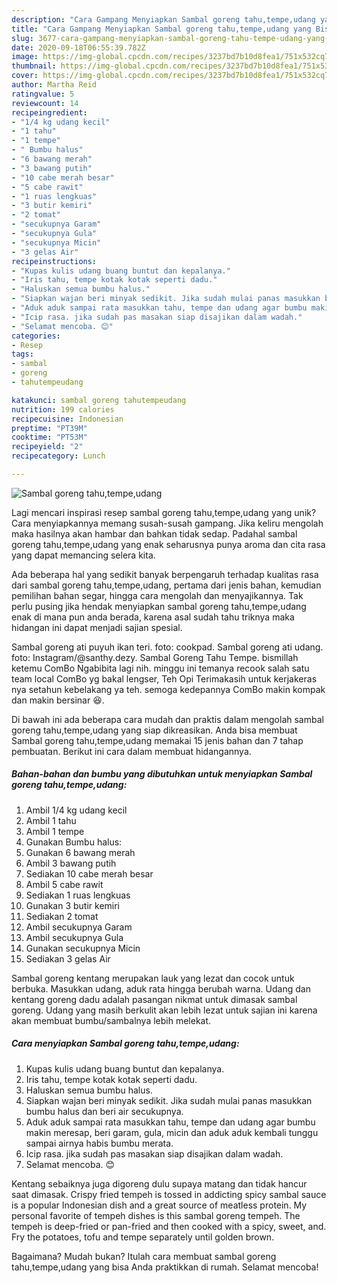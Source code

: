 ```yaml
---
description: "Cara Gampang Menyiapkan Sambal goreng tahu,tempe,udang yang Bisa Manjain Lidah"
title: "Cara Gampang Menyiapkan Sambal goreng tahu,tempe,udang yang Bisa Manjain Lidah"
slug: 3677-cara-gampang-menyiapkan-sambal-goreng-tahu-tempe-udang-yang-bisa-manjain-lidah
date: 2020-09-18T06:55:39.782Z
image: https://img-global.cpcdn.com/recipes/3237bd7b10d8fea1/751x532cq70/sambal-goreng-tahutempeudang-foto-resep-utama.jpg
thumbnail: https://img-global.cpcdn.com/recipes/3237bd7b10d8fea1/751x532cq70/sambal-goreng-tahutempeudang-foto-resep-utama.jpg
cover: https://img-global.cpcdn.com/recipes/3237bd7b10d8fea1/751x532cq70/sambal-goreng-tahutempeudang-foto-resep-utama.jpg
author: Martha Reid
ratingvalue: 5
reviewcount: 14
recipeingredient:
- "1/4 kg udang kecil"
- "1 tahu"
- "1 tempe"
- " Bumbu halus"
- "6 bawang merah"
- "3 bawang putih"
- "10 cabe merah besar"
- "5 cabe rawit"
- "1 ruas lengkuas"
- "3 butir kemiri"
- "2 tomat"
- "secukupnya Garam"
- "secukupnya Gula"
- "secukupnya Micin"
- "3 gelas Air"
recipeinstructions:
- "Kupas kulis udang buang buntut dan kepalanya."
- "Iris tahu, tempe kotak kotak seperti dadu."
- "Haluskan semua bumbu halus."
- "Siapkan wajan beri minyak sedikit. Jika sudah mulai panas masukkan bumbu halus dan beri air secukupnya."
- "Aduk aduk sampai rata masukkan tahu, tempe dan udang agar bumbu makin meresap, beri garam, gula, micin dan aduk aduk kembali tunggu sampai airnya habis bumbu merata."
- "Icip rasa. jika sudah pas masakan siap disajikan dalam wadah."
- "Selamat mencoba. 😊"
categories:
- Resep
tags:
- sambal
- goreng
- tahutempeudang

katakunci: sambal goreng tahutempeudang 
nutrition: 199 calories
recipecuisine: Indonesian
preptime: "PT39M"
cooktime: "PT53M"
recipeyield: "2"
recipecategory: Lunch

---
```



![Sambal goreng tahu,tempe,udang](https://img-global.cpcdn.com/recipes/3237bd7b10d8fea1/751x532cq70/sambal-goreng-tahutempeudang-foto-resep-utama.jpg)

Lagi mencari inspirasi resep sambal goreng tahu,tempe,udang yang unik? Cara menyiapkannya memang susah-susah gampang. Jika keliru mengolah maka hasilnya akan hambar dan bahkan tidak sedap. Padahal sambal goreng tahu,tempe,udang yang enak seharusnya punya aroma dan cita rasa yang dapat memancing selera kita.

Ada beberapa hal yang sedikit banyak berpengaruh terhadap kualitas rasa dari sambal goreng tahu,tempe,udang, pertama dari jenis bahan, kemudian pemilihan bahan segar, hingga cara mengolah dan menyajikannya. Tak perlu pusing jika hendak menyiapkan sambal goreng tahu,tempe,udang enak di mana pun anda berada, karena asal sudah tahu triknya maka hidangan ini dapat menjadi sajian spesial.

Sambal goreng ati puyuh ikan teri. foto: cookpad. Sambal goreng ati udang. foto: Instagram/@santhy.dezy. Sambal Goreng Tahu Tempe. bismillah ketemu ComBo Ngabibita lagi nih. minggu ini temanya recook salah satu team local ComBo yg bakal lengser, Teh Opi Terimakasih untuk kerjakeras nya setahun kebelakang ya teh. semoga kedepannya ComBo makin kompak dan makin bersinar 😆.


Di bawah ini ada beberapa cara mudah dan praktis dalam mengolah sambal goreng tahu,tempe,udang yang siap dikreasikan. Anda bisa membuat Sambal goreng tahu,tempe,udang memakai 15 jenis bahan dan 7 tahap pembuatan. Berikut ini cara dalam membuat hidangannya.

<!--inarticleads1-->

##### Bahan-bahan dan bumbu yang dibutuhkan untuk menyiapkan Sambal goreng tahu,tempe,udang:

1. Ambil 1/4 kg udang kecil
1. Ambil 1 tahu
1. Ambil 1 tempe
1. Gunakan  Bumbu halus:
1. Gunakan 6 bawang merah
1. Ambil 3 bawang putih
1. Sediakan 10 cabe merah besar
1. Ambil 5 cabe rawit
1. Sediakan 1 ruas lengkuas
1. Gunakan 3 butir kemiri
1. Sediakan 2 tomat
1. Ambil secukupnya Garam
1. Ambil secukupnya Gula
1. Gunakan secukupnya Micin
1. Sediakan 3 gelas Air


Sambal goreng kentang merupakan lauk yang lezat dan cocok untuk berbuka. Masukkan udang, aduk rata hingga berubah warna. Udang dan kentang goreng dadu adalah pasangan nikmat untuk dimasak sambal goreng. Udang yang masih berkulit akan lebih lezat untuk sajian ini karena akan membuat bumbu/sambalnya lebih melekat. 

<!--inarticleads2-->

##### Cara menyiapkan Sambal goreng tahu,tempe,udang:

1. Kupas kulis udang buang buntut dan kepalanya.
1. Iris tahu, tempe kotak kotak seperti dadu.
1. Haluskan semua bumbu halus.
1. Siapkan wajan beri minyak sedikit. Jika sudah mulai panas masukkan bumbu halus dan beri air secukupnya.
1. Aduk aduk sampai rata masukkan tahu, tempe dan udang agar bumbu makin meresap, beri garam, gula, micin dan aduk aduk kembali tunggu sampai airnya habis bumbu merata.
1. Icip rasa. jika sudah pas masakan siap disajikan dalam wadah.
1. Selamat mencoba. 😊


Kentang sebaiknya juga digoreng dulu supaya matang dan tidak hancur saat dimasak. Crispy fried tempeh is tossed in addicting spicy sambal sauce is a popular Indonesian dish and a great source of meatless protein. My personal favorite of tempeh dishes is this sambal goreng tempeh. The tempeh is deep-fried or pan-fried and then cooked with a spicy, sweet, and. Fry the potatoes, tofu and tempe separately until golden brown. 

Bagaimana? Mudah bukan? Itulah cara membuat sambal goreng tahu,tempe,udang yang bisa Anda praktikkan di rumah. Selamat mencoba!
